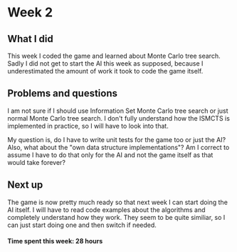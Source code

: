 # Week 2

## What I did

This week I coded the game and learned about Monte Carlo tree search. Sadly I did not get to start the AI this week as supposed, because I underestimated the amount of work it took to code the game itself.

## Problems and questions

I am not sure if I should use Information Set Monte Carlo tree search or just normal Monte Carlo tree search. I don't fully understand how the ISMCTS is implemented in practice, so I will have to look into that.

My question is, do I have to write unit tests for the game too or just the AI? Also, what about the "own data structure implementations"? Am I correct to assume I have to do that only for the AI and not the game itself as that would take forever?

## Next up

The game is now pretty much ready so that next week I can start doing the AI itself. I will have to read code examples about the algorithms and completely understand how they work. They seem to be quite similiar, so I can just start doing one and then switch if needed.

#### Time spent this week: 28 hours
